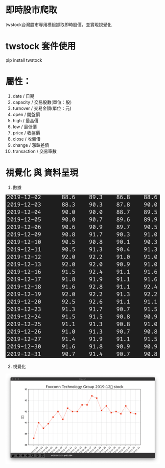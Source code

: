 # 即時股市爬取

twstock台灣股市專用模組抓取即時股價，並實現視覺化

# twstock 套件使用
pip install twstock 


# 屬性：
1. date / 日期
2. capacity / 交易股數(單位：股)
3. turnover / 交易金額(單位：元)
4. open / 開盤價
5. high / 最高價
6. low / 最低價
7. price / 收盤價
8. close / 收盤價
9. change / 漲跌差價
10. transaction / 交易筆數
 

# 視覺化 與 資料呈現
1. 數據

![](./demo_images/foxcdata.png)

2. 視覺化

![](./demo_images/foxc.png)